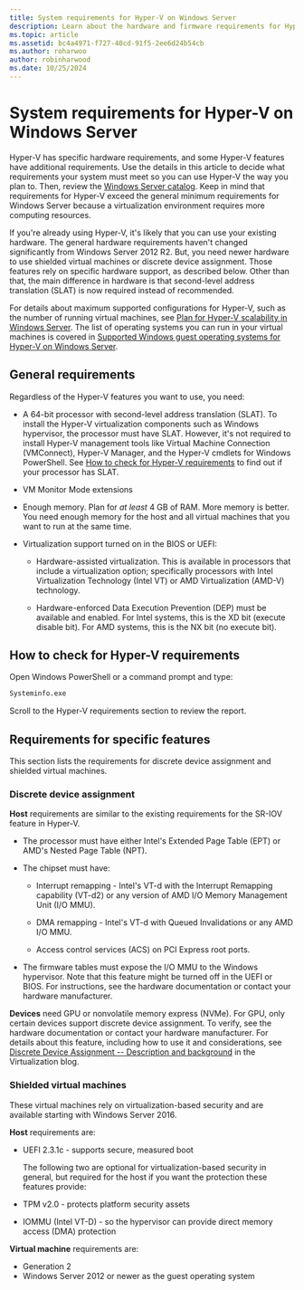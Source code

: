 ```yaml
---
title: System requirements for Hyper-V on Windows Server
description: Learn about the hardware and firmware requirements for Hyper-V in Windows Server.
ms.topic: article
ms.assetid: bc4a4971-f727-40cd-91f5-2ee6d24b54cb
ms.author: roharwoo
author: robinharwood
ms.date: 10/25/2024
---
```


# System requirements for Hyper-V on Windows Server

>

Hyper-V has specific hardware requirements, and some Hyper-V features have additional requirements. Use the details in this article to decide what requirements your system must meet so you can use Hyper-V the way you plan to. Then, review the [Windows Server catalog](https://www.windowsservercatalog.com/). Keep in mind that requirements for Hyper-V exceed the general minimum requirements for Windows Server because a virtualization environment requires more computing resources.

If you're already using Hyper-V, it's likely that you can use your existing hardware. The general hardware requirements haven't changed significantly from  Windows Server 2012 R2. But, you need newer hardware to use shielded virtual machines or discrete device assignment. Those features rely on specific hardware support, as described below. Other than that, the main difference in hardware is that second-level address translation (SLAT) is now required instead of recommended.

For details about maximum supported configurations for Hyper-V, such as the number of running virtual machines, see [Plan for Hyper-V scalability in Windows Server](../hyper-v/plan/plan-hyper-v-scalability-in-windows-server.md). The list of operating systems you can run in your virtual machines is covered in [Supported Windows guest operating systems for Hyper-V on Windows Server](Supported-Windows-guest-operating-systems-for-Hyper-V-on-Windows.md).

## General requirements

Regardless of the Hyper-V features you want to use, you need:

- A 64-bit processor with second-level address translation (SLAT). To install the Hyper-V virtualization components such as Windows hypervisor, the processor must have SLAT. However, it's not required to install Hyper-V management tools like Virtual Machine Connection (VMConnect), Hyper-V Manager, and the Hyper-V cmdlets for Windows PowerShell. See [How to check for Hyper-V requirements](#how-to-check-for-hyper-v-requirements) to find out if your processor has SLAT.

- VM Monitor Mode extensions

- Enough memory. Plan for *at least* 4 GB of RAM. More memory is better. You need enough memory for the host and all virtual machines that you want to run at the same time.

- Virtualization support turned on in the BIOS or UEFI:

  - Hardware-assisted virtualization. This is available in processors that include a virtualization option; specifically processors with Intel Virtualization Technology (Intel VT) or AMD Virtualization (AMD-V) technology.

  - Hardware-enforced Data Execution Prevention (DEP) must be available and enabled. For Intel systems, this is the XD bit (execute disable bit). For AMD systems, this is the NX bit (no execute bit).

## How to check for Hyper-V requirements

Open Windows PowerShell or a command prompt and type:

```cmd
Systeminfo.exe
```

Scroll to the Hyper-V requirements section to review the report.

## Requirements for specific features

This section lists the requirements for discrete device assignment and shielded virtual machines.

### Discrete device assignment

**Host** requirements are similar to the existing requirements for the SR-IOV feature in Hyper-V.

- The processor must have either Intel's Extended Page Table (EPT) or AMD's Nested Page Table (NPT).

- The chipset must have:

  - Interrupt remapping - Intel's VT-d with the Interrupt Remapping capability (VT-d2) or any version of AMD I/O Memory Management Unit (I/O MMU).

  - DMA remapping - Intel's VT-d with Queued Invalidations or any AMD I/O MMU.

  - Access control services (ACS) on PCI Express root ports.

- The firmware tables must expose the I/O MMU to the Windows hypervisor. Note that this feature might be turned off in the UEFI or BIOS. For instructions, see the hardware documentation or contact your hardware manufacturer.

**Devices** need GPU or nonvolatile memory express (NVMe). For GPU, only certain devices support discrete device assignment. To verify, see the hardware documentation or contact your hardware manufacturer. For details about this feature, including how to use it and considerations, see [Discrete Device Assignment -- Description and background](https://techcommunity.microsoft.com/t5/virtualization/discrete-device-assignment-description-and-background/ba-p/382262) in the Virtualization blog.

### Shielded virtual machines

These virtual machines rely on virtualization-based security and are available starting with Windows Server 2016.

**Host** requirements are:

- UEFI 2.3.1c - supports secure, measured boot

  The following two are optional for virtualization-based security in general, but required for the host if you want the protection these features provide:

- TPM v2.0 - protects platform security assets
- IOMMU (Intel VT-D) - so the hypervisor can provide direct memory access (DMA) protection

**Virtual machine** requirements are:

- Generation 2
- Windows Server 2012 or newer as the guest operating system
